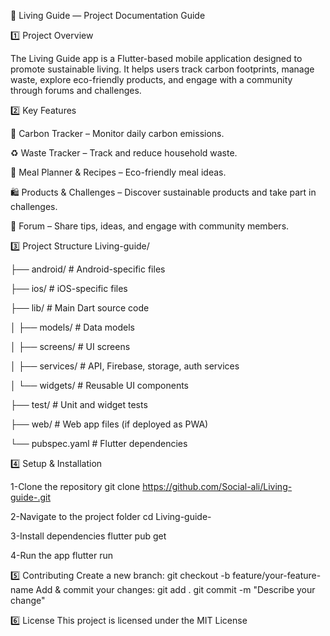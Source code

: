 📄 Living Guide — Project Documentation Guide


1️⃣ Project Overview

The Living Guide app is a Flutter-based mobile application designed to promote sustainable living. It helps users track carbon footprints, manage waste, explore eco-friendly products, and engage with a community through forums and challenges.

2️⃣ Key Features

🌱 Carbon Tracker – Monitor daily carbon emissions.

♻️ Waste Tracker – Track and reduce household waste.

🍲 Meal Planner & Recipes – Eco-friendly meal ideas.

🛍 Products & Challenges – Discover sustainable products and take part in challenges.

📝 Forum – Share tips, ideas, and engage with community members.

3️⃣ Project Structure
Living-guide/

 ├── android/       # Android-specific files

 ├── ios/           # iOS-specific files

 ├── lib/           # Main Dart source code

 │    ├── models/   # Data models

 │    ├── screens/  # UI screens

 │    ├── services/ # API, Firebase, storage, auth services

 │    └── widgets/  # Reusable UI components

 ├── test/          # Unit and widget tests

 ├── web/           # Web app files (if deployed as PWA)

 └── pubspec.yaml   # Flutter dependencies

4️⃣ Setup & Installation

1-Clone the repository
git clone https://github.com/Social-ali/Living-guide-.git

2-Navigate to the project folder
cd Living-guide-

3-Install dependencies
flutter pub get

4-Run the app
flutter run

5️⃣ Contributing
Create a new branch:
git checkout -b feature/your-feature-name
Add & commit your changes:
git add .
git commit -m "Describe your change"

6️⃣ License
This project is licensed under the MIT License




